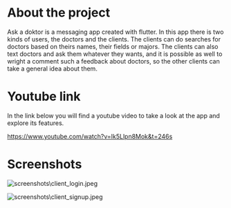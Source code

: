 
# About the project

Ask a doktor is a messaging app created with flutter. In this app there is two kinds of users, the doctors and the clients. The clients can do searches for doctors based on theirs names, their fields or majors. The clients can also text doctors and ask them whatever they wants, and it is possible as well to wright a comment such a feedback about doctors, so the other clients can take a general idea about them.


# Youtube link

In the link below you will find a youtube video to take a look at the app and explore its features.

https://www.youtube.com/watch?v=Ik5Llpn8Mok&t=246s


# Screenshots

![screenshots\client_login.jpeg](https://github.com/Samer-Os/Ask-a-doktor-flutter-messaging-app-express.js-mysql-sequelize-and-firebase/blob/main/screenshots/client_login.jpeg)

![screenshots\client_signup.jpeg](https://github.com/Samer-Os/Ask-a-doktor-flutter-messaging-app-express.js-mysql-sequelize-and-firebase/blob/main/screenshots/client_signup.jpeg)





